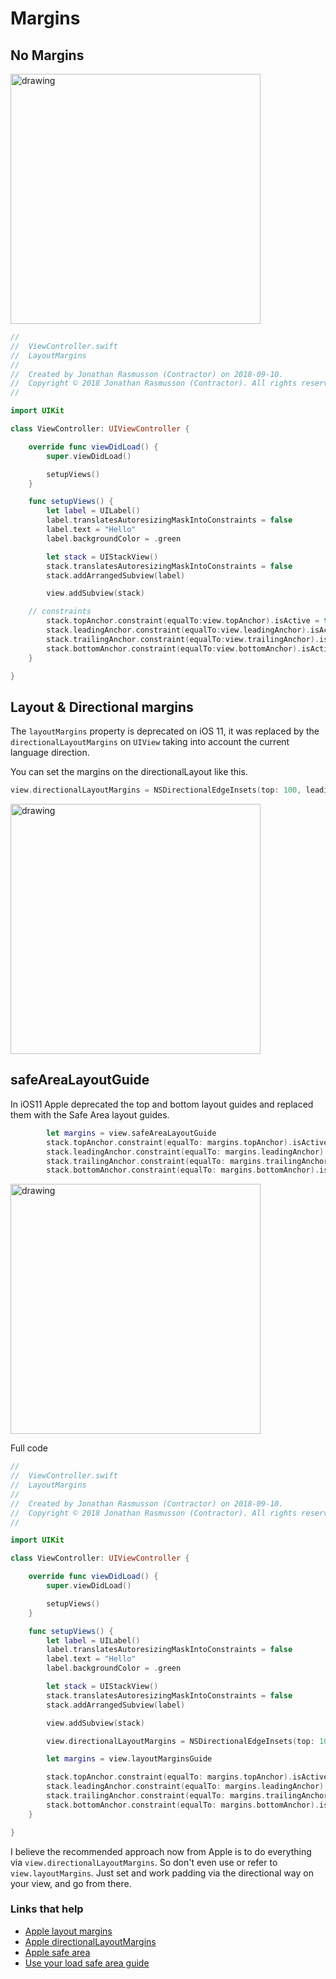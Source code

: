 # Margins

## No Margins

<img src="https://github.com/jrasmusson/ios-starter-kit/blob/master/basics/Margins/images/no-margins.png" alt="drawing" width="400"/>

```swift
//
//  ViewController.swift
//  LayoutMargins
//
//  Created by Jonathan Rasmusson (Contractor) on 2018-09-10.
//  Copyright © 2018 Jonathan Rasmusson (Contractor). All rights reserved.
//

import UIKit

class ViewController: UIViewController {

    override func viewDidLoad() {
        super.viewDidLoad()

        setupViews()
    }

    func setupViews() {
        let label = UILabel()
        label.translatesAutoresizingMaskIntoConstraints = false
        label.text = "Hello"
        label.backgroundColor = .green

        let stack = UIStackView()
        stack.translatesAutoresizingMaskIntoConstraints = false
        stack.addArrangedSubview(label)

        view.addSubview(stack)

	// constraints
        stack.topAnchor.constraint(equalTo:view.topAnchor).isActive = true
        stack.leadingAnchor.constraint(equalTo:view.leadingAnchor).isActive = true
        stack.trailingAnchor.constraint(equalTo:view.trailingAnchor).isActive = true
        stack.bottomAnchor.constraint(equalTo:view.bottomAnchor).isActive = true
    }

}
```

## Layout & Directional margins

The `layoutMargins` property is deprecated on iOS 11, it was replaced by the `directionalLayoutMargins` on `UIView` taking into account the current language direction.

You can set the margins on the directionalLayout like this.

```swift
view.directionalLayoutMargins = NSDirectionalEdgeInsets(top: 100, leading: 8, bottom: 100, trailing: 8)
```

<img src="https://github.com/jrasmusson/ios-starter-kit/blob/master/basics/Margins/images/directional-margin.png" alt="drawing" width="400"/>


## safeAreaLayoutGuide

In iOS11 Apple deprecated the top and bottom layout guides and replaced them with the Safe Area layout guides.

```swift
        let margins = view.safeAreaLayoutGuide
        stack.topAnchor.constraint(equalTo: margins.topAnchor).isActive = true
        stack.leadingAnchor.constraint(equalTo: margins.leadingAnchor).isActive = true
        stack.trailingAnchor.constraint(equalTo: margins.trailingAnchor).isActive = true
        stack.bottomAnchor.constraint(equalTo: margins.bottomAnchor).isActive = true
```

<img src="https://github.com/jrasmusson/ios-starter-kit/blob/master/basics/Margins/images/safe.png" alt="drawing" width="400"/>

Full code

```swift
//
//  ViewController.swift
//  LayoutMargins
//
//  Created by Jonathan Rasmusson (Contractor) on 2018-09-10.
//  Copyright © 2018 Jonathan Rasmusson (Contractor). All rights reserved.
//

import UIKit

class ViewController: UIViewController {

    override func viewDidLoad() {
        super.viewDidLoad()

        setupViews()
    }

    func setupViews() {
        let label = UILabel()
        label.translatesAutoresizingMaskIntoConstraints = false
        label.text = "Hello"
        label.backgroundColor = .green

        let stack = UIStackView()
        stack.translatesAutoresizingMaskIntoConstraints = false
        stack.addArrangedSubview(label)

        view.addSubview(stack)

        view.directionalLayoutMargins = NSDirectionalEdgeInsets(top: 100, leading: 8, bottom: 100, trailing: 8) // iOS 11

        let margins = view.layoutMarginsGuide

        stack.topAnchor.constraint(equalTo: margins.topAnchor).isActive = true
        stack.leadingAnchor.constraint(equalTo: margins.leadingAnchor).isActive = true
        stack.trailingAnchor.constraint(equalTo: margins.trailingAnchor).isActive = true
        stack.bottomAnchor.constraint(equalTo: margins.bottomAnchor).isActive = true
    }

}
```

I believe the recommended approach now from Apple is to do everything via `view.directionalLayoutMargins`. So don't even use or refer to `view.layoutMargins`. Just set and work padding via the directional way on your view, and go from there.

### Links that help

* [Apple layout margins](https://developer.apple.com/documentation/uikit/uiview/1622566-layoutmargins)
* [Apple directionalLayoutMargins](https://developer.apple.com/documentation/uikit/uiview/2865930-directionallayoutmargins)
* [Apple safe area](https://developer.apple.com/documentation/uikit/uiview/positioning_content_relative_to_the_safe_area?language=objc)
* [Use your load safe area guide](https://useyourloaf.com/blog/safe-area-layout-guide/)







